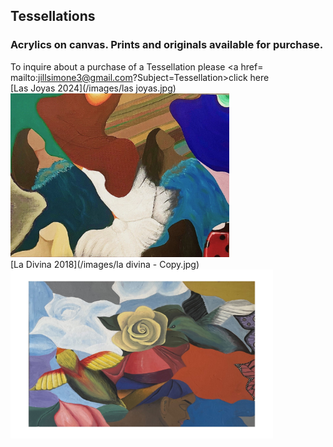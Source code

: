 
## Tessellations

### Acrylics on canvas. Prints and originals available for purchase. <br>
To inquire about a purchase of a Tessellation please <a href= mailto:jillsimone3@gmail.com?Subject=Tessellation>click here</a> <br>
[Las Joyas 2024](/images/las joyas.jpg)<br>
<img src="images/las joyas.jpg" style="width: 350px; height: 262px;"/>
<br> 
[La Divina 2018](/images/la divina - Copy.jpg)<br>
<img src="images/la divina - Copy.jpg" style="width: 420px; height: 270px;"/>
